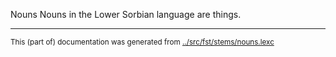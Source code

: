 Nouns
Nouns in the Lower Sorbian language are things.


* * *
<small>This (part of) documentation was generated from [../src/fst/stems/nouns.lexc](http://github.com/giellalt/lang-dsb/blob/main/../src/fst/stems/nouns.lexc)</small>